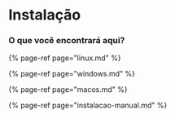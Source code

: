 # Instalação

### O que você encontrará aqui? 

{% page-ref page="linux.md" %}

{% page-ref page="windows.md" %}

{% page-ref page="macos.md" %}

{% page-ref page="instalacao-manual.md" %}



